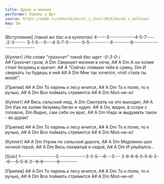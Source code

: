 ```yaml
---
title: Дурак и молния
performer: Король и Шут
source: https://amdm.ru/akkordi/korol_i_shut/3624/durak_i_molniya/
key: Dm
---
```


[Вступление]
/*такой же бас и в куплетах*/
4-----3-------------4-5-7-----2-3------
5-1-5---5---4-5-7-5-------5-5----------
6---------6----------------------------

[Куплет]
/*На слове "грохочет" такой бас идет -0-3-0-*/         
A#
Грохочет гром,
 A        Dm
Сверкает молния в ночи,
       A#    A       Dm
А на холме стоит безумец и кричит:
            A#          A
"Сейчас поймаю тебя в сумку,
      Dm
И сверкать ты будешь в ней
        A#          A              Dm
Мне так хочется, чтоб стала ты моей!".

[Припев]
A#           A       Dm
То парень к лесу мчится,
A#          A       Dm
То к полю, то к ручью,
A#      A      Dm
Все поймать стремится
A#   A  Dm
Мол-ни-ю!

[Куплет]
         A#
Весь сельский люд,
 A        Dm
Смотреть на это выходил,
       A#    A       Dm
Как на холме безумец бегал и чудил.
            A#          A
Он, видно, в ссоре с головою,
      Dm
Видно, сам себе он враг,
        A#          A          Dm
Надо ж выдумать такое  - во дурак!

[Припев]
A#           A       Dm
То парень к лесу мчится,
A#          A       Dm
То к полю, то к ручью,
A#      A      Dm
Все поймать стремится
A#   A  Dm
Мол-ни-ю!

[Куплет]
A#           A       Dm
Утром по сельской дороге,
A#           A       Dm
Медленно шел ночной герой,
A#      A      Dm
Весь лохматый и седой,
A#   A  Dm
И улыбался...

[Solo]
1------------------3--------------3-3-5---6---5---
2-6-6-6-5-5-6-3--6---5-5-6-3--6-6-------6---------

[Припев]
A#           A       Dm
То парень к лесу мчится,
A#          A       Dm
То к полю, то к ручью,
A#      A      Dm
Все поймать стремится
A#   A  Dm
Мол-ни-ю!
